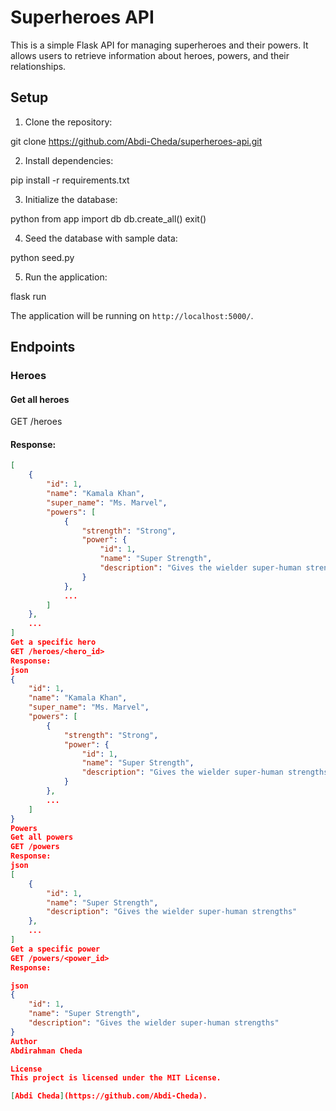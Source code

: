 # Superheroes API

This is a simple Flask API for managing superheroes and their powers. It allows users to retrieve information about heroes, powers, and their relationships.

## Setup

1. Clone the repository:

git clone https://github.com/Abdi-Cheda/superheroes-api.git

2. Install dependencies:

pip install -r requirements.txt

3. Initialize the database:

python
from app import db
db.create_all()
exit()

4. Seed the database with sample data:

python seed.py

5. Run the application:

flask run

The application will be running on `http://localhost:5000/`.

## Endpoints

### Heroes

#### Get all heroes

GET /heroes

#### Response:
```json
[
    {
        "id": 1,
        "name": "Kamala Khan",
        "super_name": "Ms. Marvel",
        "powers": [
            {
                "strength": "Strong",
                "power": {
                    "id": 1,
                    "name": "Super Strength",
                    "description": "Gives the wielder super-human strengths"
                }
            },
            ...
        ]
    },
    ...
]
Get a specific hero
GET /heroes/<hero_id>
Response:
json
{
    "id": 1,
    "name": "Kamala Khan",
    "super_name": "Ms. Marvel",
    "powers": [
        {
            "strength": "Strong",
            "power": {
                "id": 1,
                "name": "Super Strength",
                "description": "Gives the wielder super-human strengths"
            }
        },
        ...
    ]
}
Powers
Get all powers
GET /powers
Response:
json
[
    {
        "id": 1,
        "name": "Super Strength",
        "description": "Gives the wielder super-human strengths"
    },
    ...
]
Get a specific power
GET /powers/<power_id>
Response:

json
{
    "id": 1,
    "name": "Super Strength",
    "description": "Gives the wielder super-human strengths"
}
Author
Abdirahman Cheda

License
This project is licensed under the MIT License.

[Abdi Cheda](https://github.com/Abdi-Cheda).